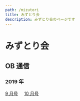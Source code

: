 ```yaml
---
path: /mizutori
title: みずとり会
description: みずとり会のページです
---
```


# みずとり会

## OB 通信

### 2019 年

<a class="storage-link" href="**/obmessage/obmessage_201909.pdf" target="__blank" style="margin-right: 1rem">9 月号</a>
<a class="storage-link" href="**/obmessage/obmessage_201910.pdf" target="__blank" style="margin-right: 1rem">10 月号</a>
